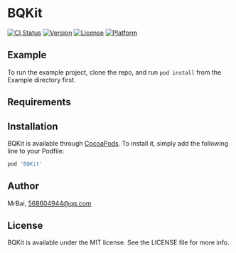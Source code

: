 # BQKit

[![CI Status](https://img.shields.io/travis/MrBai/BQKit.svg?style=flat)](https://travis-ci.org/MrBai/BQKit)
[![Version](https://img.shields.io/cocoapods/v/BQKit.svg?style=flat)](https://cocoapods.org/pods/BQKit)
[![License](https://img.shields.io/cocoapods/l/BQKit.svg?style=flat)](https://cocoapods.org/pods/BQKit)
[![Platform](https://img.shields.io/cocoapods/p/BQKit.svg?style=flat)](https://cocoapods.org/pods/BQKit)

## Example

To run the example project, clone the repo, and run `pod install` from the Example directory first.

## Requirements

## Installation

BQKit is available through [CocoaPods](https://cocoapods.org). To install
it, simply add the following line to your Podfile:

```ruby
pod 'BQKit'
```

## Author

MrBai, 568604944@qq.com

## License

BQKit is available under the MIT license. See the LICENSE file for more info.
